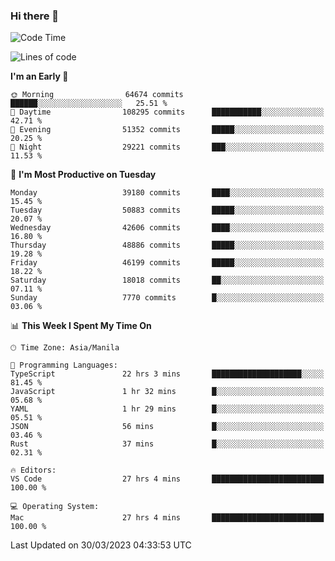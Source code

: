 ### Hi there 👋

<!--START_SECTION:waka-->
![Code Time](http://img.shields.io/badge/Code%20Time-3%2C793%20hrs%2026%20mins-blue)

![Lines of code](https://img.shields.io/badge/From%20Hello%20World%20I%27ve%20Written-100.6%20million%20lines%20of%20code-blue)

**I'm an Early 🐤** 

```text
🌞 Morning                64674 commits       ██████░░░░░░░░░░░░░░░░░░░   25.51 % 
🌆 Daytime                108295 commits      ███████████░░░░░░░░░░░░░░   42.71 % 
🌃 Evening                51352 commits       █████░░░░░░░░░░░░░░░░░░░░   20.25 % 
🌙 Night                  29221 commits       ███░░░░░░░░░░░░░░░░░░░░░░   11.53 % 
```
📅 **I'm Most Productive on Tuesday** 

```text
Monday                   39180 commits       ████░░░░░░░░░░░░░░░░░░░░░   15.45 % 
Tuesday                  50883 commits       █████░░░░░░░░░░░░░░░░░░░░   20.07 % 
Wednesday                42606 commits       ████░░░░░░░░░░░░░░░░░░░░░   16.80 % 
Thursday                 48886 commits       █████░░░░░░░░░░░░░░░░░░░░   19.28 % 
Friday                   46199 commits       █████░░░░░░░░░░░░░░░░░░░░   18.22 % 
Saturday                 18018 commits       ██░░░░░░░░░░░░░░░░░░░░░░░   07.11 % 
Sunday                   7770 commits        █░░░░░░░░░░░░░░░░░░░░░░░░   03.06 % 
```


📊 **This Week I Spent My Time On** 

```text
🕑︎ Time Zone: Asia/Manila

💬 Programming Languages: 
TypeScript               22 hrs 3 mins       ████████████████████░░░░░   81.45 % 
JavaScript               1 hr 32 mins        █░░░░░░░░░░░░░░░░░░░░░░░░   05.68 % 
YAML                     1 hr 29 mins        █░░░░░░░░░░░░░░░░░░░░░░░░   05.51 % 
JSON                     56 mins             █░░░░░░░░░░░░░░░░░░░░░░░░   03.46 % 
Rust                     37 mins             █░░░░░░░░░░░░░░░░░░░░░░░░   02.31 % 

🔥 Editors: 
VS Code                  27 hrs 4 mins       █████████████████████████   100.00 % 

💻 Operating System: 
Mac                      27 hrs 4 mins       █████████████████████████   100.00 % 
```


 Last Updated on 30/03/2023 04:33:53 UTC
<!--END_SECTION:waka-->


<!--
**rad182/rad182** is a ✨ _special_ ✨ repository because its `README.md` (this file) appears on your GitHub profile.

Here are some ideas to get you started:

- 🔭 I’m currently working on ...
- 🌱 I’m currently learning ...
- 👯 I’m looking to collaborate on ...
- 🤔 I’m looking for help with ...
- 💬 Ask me about ...
- 📫 How to reach me: ...
- 😄 Pronouns: ...
- ⚡ Fun fact: ...
-->
